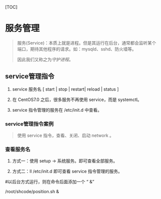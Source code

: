[TOC]

# 服务管理

> 服务(Service)：本质上就是进程。但是其运行在后台，通常都会监听某个端口，期待其他程序的请求。如：mysqld、sshd、防火墙等。
> 
> 因此我们又称之为*守护进程*。

## service管理指令

1. service 服务名 [ start | stop | restart| reload | status ]

2. 在 CentOS7.0 之后，很多服务不再使用 service，而是 systemctl。

3. service 指令管理的服务在 /etc/init.d 中查看。

### service管理指令案例

> 使用 service 指令，查看、关闭、启动 network 。

### 查看服务名

1. 方式一：使用 setup -> 系统服务。即可查看全部服务。

2. 方式二：ll /etc/init.d 即可查看 service 指令管理的服务。

#以后台方式运行，则在命令后面添加一个 “ &”

/root/shcode/position.sh &
